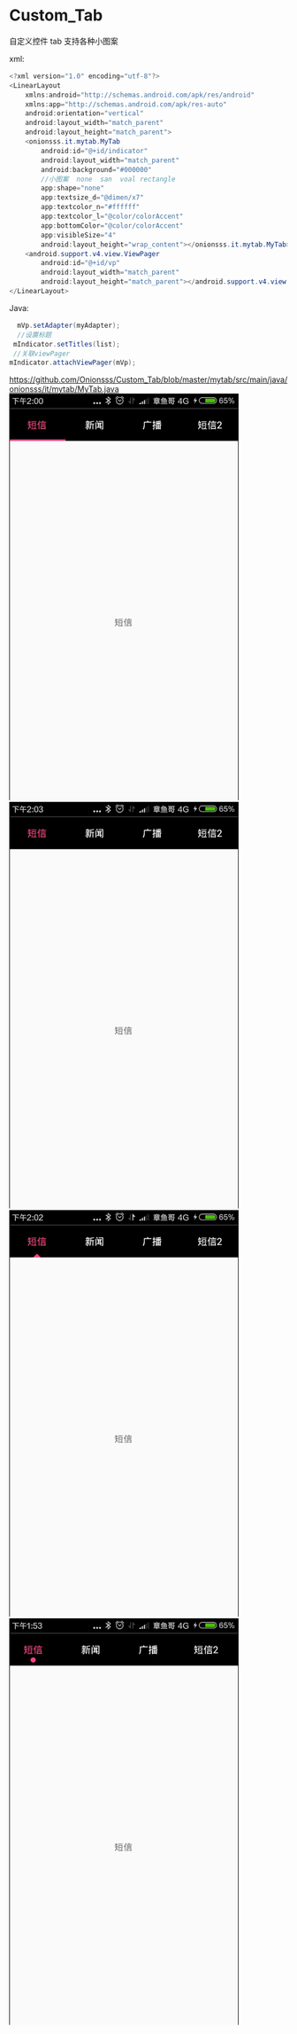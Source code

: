 # Custom_Tab
自定义控件 tab 支持各种小图案

xml:
```Java
<?xml version="1.0" encoding="utf-8"?>
<LinearLayout
    xmlns:android="http://schemas.android.com/apk/res/android"
    xmlns:app="http://schemas.android.com/apk/res-auto"
    android:orientation="vertical"
    android:layout_width="match_parent"
    android:layout_height="match_parent">
    <onionsss.it.mytab.MyTab
        android:id="@+id/indicator"
        android:layout_width="match_parent"
        android:background="#000000"
        //小图案  none  san  voal rectangle
        app:shape="none"
        app:textsize_d="@dimen/x7"
        app:textcolor_n="#ffffff"
        app:textcolor_l="@color/colorAccent"
        app:bottomColor="@color/colorAccent"
        app:visibleSize="4"
        android:layout_height="wrap_content"></onionsss.it.mytab.MyTab>
    <android.support.v4.view.ViewPager
        android:id="@+id/vp"
        android:layout_width="match_parent"
        android:layout_height="match_parent"></android.support.v4.view.ViewPager>
</LinearLayout>
```
Java:
```Java
  mVp.setAdapter(myAdapter);
  //设置标题
 mIndicator.setTitles(list);
 //关联viewPager
mIndicator.attachViewPager(mVp);
```
https://github.com/Onionsss/Custom_Tab/blob/master/mytab/src/main/java/onionsss/it/mytab/MyTab.java
![image](https://github.com/Onionsss/Custom_Tab/blob/master/imgae/r.gif)
![image](https://github.com/Onionsss/Custom_Tab/blob/master/imgae/none.gif)
![image](https://github.com/Onionsss/Custom_Tab/blob/master/imgae/san.gif)
![image](https://github.com/Onionsss/Custom_Tab/blob/master/imgae/tab.gif)

